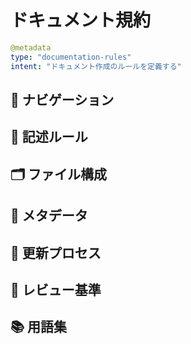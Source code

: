 # ドキュメント規約

```yaml
@metadata
type: "documentation-rules"
intent: "ドキュメント作成のルールを定義する"
```

## 📑 ナビゲーション

## 📝 記述ルール

## 🗂 ファイル構成

## 🔖 メタデータ

## 🔄 更新プロセス

## 👥 レビュー基準

## 📚 用語集
